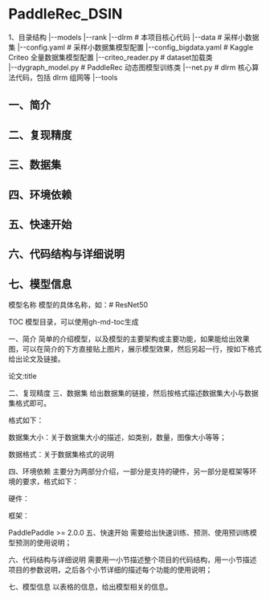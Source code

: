 # PaddleRec_DSIN
1、目录结构
|--models
  |--rank
    |--dlrm                   # 本项目核心代码
      |--data                 # 采样小数据集
      |--config.yaml          # 采样小数据集模型配置
      |--config_bigdata.yaml  # Kaggle Criteo 全量数据集模型配置
      |--criteo_reader.py     # dataset加载类            
      |--dygraph_model.py     # PaddleRec 动态图模型训练类
      |--net.py               # dlrm 核心算法代码，包括 dlrm 组网等
|--tools 
    
## 一、简介

## 二、复现精度
## 三、数据集
## 四、环境依赖
## 五、快速开始
## 六、代码结构与详细说明
## 七、模型信息


模型名称
模型的具体名称，如：# ResNet50

TOC 模型目录，可以使用gh-md-toc生成

一、简介
简单的介绍模型，以及模型的主要架构或主要功能，如果能给出效果图，可以在简介的下方直接贴上图片，展示模型效果，然后另起一行，按如下格式给出论文及链接。

论文:title

二、复现精度
三、数据集
给出数据集的链接，然后按格式描述数据集大小与数据集格式即可。

格式如下：

数据集大小：关于数据集大小的描述，如类别，数量，图像大小等等；

数据格式：关于数据集格式的说明

四、环境依赖
主要分为两部分介绍，一部分是支持的硬件，另一部分是框架等环境的要求，格式如下：

硬件：

框架：

PaddlePaddle >= 2.0.0
五、快速开始
需要给出快速训练、预测、使用预训练模型预测的使用说明；

六、代码结构与详细说明
需要用一小节描述整个项目的代码结构，用一小节描述项目的参数说明，之后各个小节详细的描述每个功能的使用说明；

七、模型信息
以表格的信息，给出模型相关的信息。
